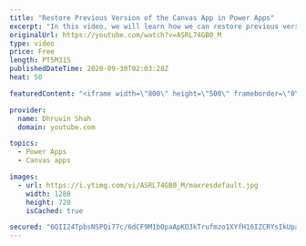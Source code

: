 ```yaml
---
title: "Restore Previous Version of the Canvas App in Power Apps"
excerpt: "In this video, we will learn how we can restore previous version of the Application in Power Apps. Sometimes, we made some chnages to our Canvas App and now, we want its previous version back, then how can we get? Here's an answer of your question. We can get Power Apps' previous version using Versioning"
originalUrl: https://youtube.com/watch?v=ASRL74GB0_M
type: video
price: Free
length: PT5M31S
publishedDateTime: 2020-09-30T02:03:28Z
heat: 50

featuredContent: "<iframe width=\"800\" height=\"500\" frameborder=\"0\" src=\"https://www.youtube.com/embed/ASRL74GB0_M\" allow=\"accelerometer; autoplay; encrypted-media; gyroscope; picture-in-picture\" allowfullscreen></iframe>"

provider:
  name: Dhruvin Shah
  domain: youtube.com

topics:
  - Power Apps
  - Canvas apps

images:
  - url: https://i.ytimg.com/vi/ASRL74GB0_M/maxresdefault.jpg
    width: 1280
    height: 720
    isCached: true

secured: "6QII24TpbsNSPQi77c/6dCF9M1bOpaApKO3kTrufmzo1XYfH16IZCRYsIkUpazCKq4CxZ5b9c6MF00xKFy7wiY+mx4haBekwtoD93FnvQHC5heYklYF3PlQjKTcK1jrjtAvXFz/X8TUwJdYxZ+b/sd0z4JPYw9/1KqGd6Pjz7Chwo74MZlb77Kgni7OxTMsdg56CUpVlqN2q2AXkMjo4O6VxZcWqTTeKiaxAwqClYxBsGK/ifSKbePTicQ9CLl8ArgA84XVfpKYNQpNimh59VcEpiizb2AcDgGpbaFrDcayClj16BpRd93oJHv8+DecAViuL8o4g2NOWzKNSJstEwf6IcocT5t7stVgb/hQLggZJxcxSZG+ZUOZXqnlm9aazl74Co6YRP1DVvFYr2iVejA==;sqvcZdDhIpdM2f+QG4CmNA=="
---
```


